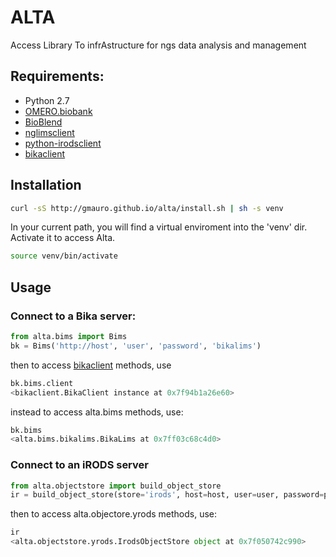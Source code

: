 # ALTA

 Access Library To infrAstructure for ngs data analysis and management

## Requirements:

- Python 2.7
- [OMERO.biobank](https://github.com/crs4/omero.biobank)
- [BioBlend](https://github.com/galaxyproject/bioblend)
- [nglimsclient](https://bitbucket.org/crs4/nglimsclient)
- [python-irodsclient](https://github.com/irods/python-irodsclient)
- [bikaclient](https://github.com/ratzeni/bika.client)


## Installation


```bash
curl -sS http://gmauro.github.io/alta/install.sh | sh -s venv
```
In your current path, you will find a virtual enviroment into the 'venv' dir.  
Activate it to access Alta.
```bash
source venv/bin/activate
```

## Usage


### Connect to a Bika server:
```python
from alta.bims import Bims
bk = Bims('http://host', 'user', 'password', 'bikalims')
```
then to access [bikaclient](https://github.com/ratzeni/bika.client) methods, use
```python
bk.bims.client
<bikaclient.BikaClient instance at 0x7f94b1a26e60>
```
instead to access alta.bims methods, use:
```python
bk.bims
<alta.bims.bikalims.BikaLims at 0x7ff03c68c4d0>
```

### Connect to an iRODS server
```python
from alta.objectstore import build_object_store
ir = build_object_store(store='irods', host=host, user=user, password=password, zone=zone)
```
then to access alta.objectore.yrods methods, use:
```python
ir
<alta.objectstore.yrods.IrodsObjectStore object at 0x7f050742c990>
```


